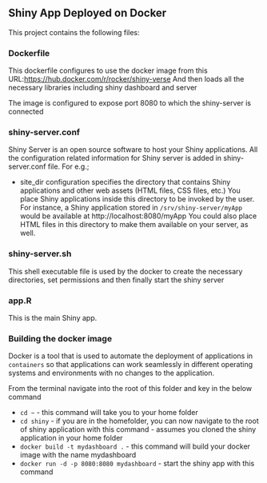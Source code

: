 ## Shiny App Deployed on Docker

This project contains the following files:

 ### Dockerfile
 This dockerfile configures to use the docker image from this URL:https://hub.docker.com/r/rocker/shiny-verse
 And then loads all the necessary libraries including shiny dashboard and server

 The image is configured to expose port 8080 to which the shiny-server is connected

 ### shiny-server.conf

Shiny Server is an open source software to host your Shiny applications. All the configuration related information for Shiny server is added in shiny-server.conf file. For e.g.;

* site_dir configuration specifies the directory that contains Shiny applications and other web assets (HTML files, CSS files, etc.)
You place Shiny applications inside this directory to be invoked by the user. For instance, a Shiny application stored in 
`/srv/shiny-server/myApp` would be available at http://localhost:8080/myApp 
You could also place HTML files in this directory to make them available on your server, as well.

### shiny-server.sh
This shell executable file is used by the docker to create the necessary directories, set permissions and then finally start the shiny server

### app.R

This is the main Shiny app. 

### Building the docker image

Docker is a tool that is used to automate the deployment of applications in `containers` so that applications can work seamlessly in different operating systems and environments with no changes to the application.

From the terminal navigate into the root of this folder and key in the below command

* `cd ~` - this command will take you to your home folder
* `cd shiny` - if you are in the homefolder, you can now navigate to the root of shiny application with this command - assumes you cloned the shiny application in your home folder
* `docker build -t mydashboard .` - this command will build your docker image with the name mydashboard
* `docker run -d -p 8080:8080 mydashboard` - start the shiny app with this command